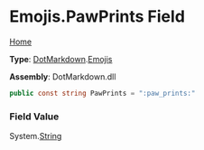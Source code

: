 # Emojis\.PawPrints Field

[Home](../../../README.md)

**Type**: [DotMarkdown](../../README.md)\.[Emojis](../README.md)

**Assembly**: DotMarkdown\.dll

```csharp
public const string PawPrints = ":paw_prints:"
```

### Field Value

System\.[String](https://docs.microsoft.com/en-us/dotnet/api/system.string)